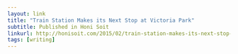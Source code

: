 ```yaml
---
layout: link
title: "Train Station Makes its Next Stop at Victoria Park"
subtitle: Published in Honi Soit
linkurl: http://honisoit.com/2015/02/train-station-makes-its-next-stop-at-victoria-park/
tags: [writing]
---
```

